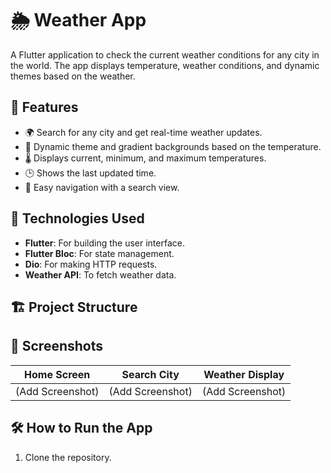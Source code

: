# 🌦 Weather App

A Flutter application to check the current weather conditions for any city in the world. The app displays temperature, weather conditions, and dynamic themes based on the weather.

## 📱 Features
- 🌍 Search for any city and get real-time weather updates.
- 🎨 Dynamic theme and gradient backgrounds based on the temperature.
- 🌡 Displays current, minimum, and maximum temperatures.
- 🕒 Shows the last updated time.
- 🚀 Easy navigation with a search view.

## 🔧 Technologies Used
- **Flutter**: For building the user interface.
- **Flutter Bloc**: For state management.
- **Dio**: For making HTTP requests.
- **Weather API**: To fetch weather data.

## 🏗️ Project Structure

## 📸 Screenshots
| Home Screen | Search City | Weather Display |
|-------------|-------------|----------------|
| (Add Screenshot) | (Add Screenshot) | (Add Screenshot) |

## 🛠 How to Run the App
1. Clone the repository.

